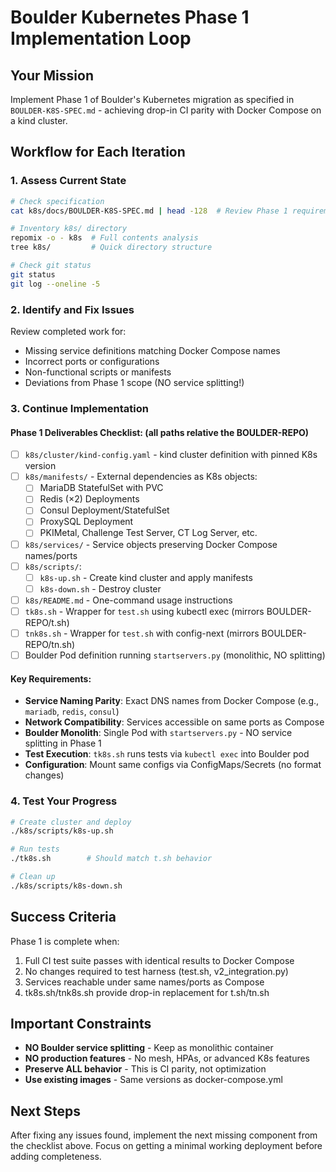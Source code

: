 # Boulder Kubernetes Phase 1 Implementation Loop

## Your Mission
Implement Phase 1 of Boulder's Kubernetes migration as specified in `BOULDER-K8S-SPEC.md` - achieving drop-in CI parity with Docker Compose on a kind cluster.

## Workflow for Each Iteration

### 1. Assess Current State
```bash
# Check specification
cat k8s/docs/BOULDER-K8S-SPEC.md | head -128  # Review Phase 1 requirements

# Inventory k8s/ directory
repomix -o - k8s  # Full contents analysis
tree k8s/         # Quick directory structure

# Check git status
git status
git log --oneline -5
```

### 2. Identify and Fix Issues
Review completed work for:
- Missing service definitions matching Docker Compose names
- Incorrect ports or configurations
- Non-functional scripts or manifests
- Deviations from Phase 1 scope (NO service splitting!)

### 3. Continue Implementation

#### Phase 1 Deliverables Checklist: (all paths relative the BOULDER-REPO)
- [ ] `k8s/cluster/kind-config.yaml` - kind cluster definition with pinned K8s version
- [ ] `k8s/manifests/` - External dependencies as K8s objects:
  - [ ] MariaDB StatefulSet with PVC
  - [ ] Redis (×2) Deployments
  - [ ] Consul Deployment/StatefulSet
  - [ ] ProxySQL Deployment
  - [ ] PKIMetal, Challenge Test Server, CT Log Server, etc.
- [ ] `k8s/services/` - Service objects preserving Docker Compose names/ports
- [ ] `k8s/scripts/`:
  - [ ] `k8s-up.sh` - Create kind cluster and apply manifests
  - [ ] `k8s-down.sh` - Destroy cluster
- [ ] `k8s/README.md` - One-command usage instructions
- [ ] `tk8s.sh` - Wrapper for `test.sh` using kubectl exec (mirrors BOULDER-REPO/t.sh)
- [ ] `tnk8s.sh` - Wrapper for `test.sh` with config-next (mirrors BOULDER-REPO/tn.sh)
- [ ] Boulder Pod definition running `startservers.py` (monolithic, NO splitting)

#### Key Requirements:
- **Service Naming Parity**: Exact DNS names from Docker Compose (e.g., `mariadb`, `redis`, `consul`)
- **Network Compatibility**: Services accessible on same ports as Compose
- **Boulder Monolith**: Single Pod with `startservers.py` - NO service splitting in Phase 1
- **Test Execution**: `tk8s.sh` runs tests via `kubectl exec` into Boulder pod
- **Configuration**: Mount same configs via ConfigMaps/Secrets (no format changes)

### 4. Test Your Progress
```bash
# Create cluster and deploy
./k8s/scripts/k8s-up.sh

# Run tests
./tk8s.sh        # Should match t.sh behavior

# Clean up
./k8s/scripts/k8s-down.sh
```

## Success Criteria
Phase 1 is complete when:
1. Full CI test suite passes with identical results to Docker Compose
2. No changes required to test harness (test.sh, v2_integration.py)
3. Services reachable under same names/ports as Compose
4. tk8s.sh/tnk8s.sh provide drop-in replacement for t.sh/tn.sh

## Important Constraints
- **NO Boulder service splitting** - Keep as monolithic container
- **NO production features** - No mesh, HPAs, or advanced K8s features
- **Preserve ALL behavior** - This is CI parity, not optimization
- **Use existing images** - Same versions as docker-compose.yml

## Next Steps
After fixing any issues found, implement the next missing component from the checklist above. Focus on getting a minimal working deployment before adding completeness.
